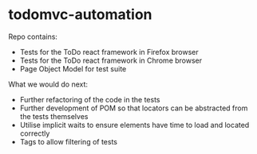 # todomvc-automation

Repo contains:
- Tests for the ToDo react framework in Firefox browser
- Tests for the ToDo react framework in Chrome browser
- Page Object Model for test suite

What we would do next:

- Further refactoring of the code in the tests
- Further development of POM so that locators can be abstracted from the tests themselves 
- Utilise implicit waits to ensure elements have time to load and located correctly 
- Tags to allow filtering of tests
